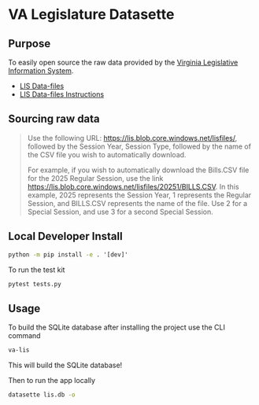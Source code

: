 # VA Legislature Datasette
## Purpose
To easily open source the raw data provided by the
[Virginia Legislative Information System](https://lis.virginia.gov/home).
- [LIS Data-files](https://lis.virginia.gov/data-files)
- [LIS Data-files Instructions](https://help.lis.virginia.gov/data/index.asp)
## Sourcing raw data
> Use the following URL: https://lis.blob.core.windows.net/lisfiles/, followed by the Session Year,
> Session Type, followed by the name of the CSV file you wish to automatically download.
> 
> For example, if you wish to automatically download the Bills.CSV file for the 2025 Regular Session,
> use the link https://lis.blob.core.windows.net/lisfiles/20251/BILLS.CSV. In this example,
> 2025 represents the Session Year, 1 represents the Regular Session, and BILLS.CSV represents the name of the file.
> Use 2 for a Special Session, and use 3 for a second Special Session.

## Local Developer Install
```cmd
python -m pip install -e . '[dev]'
```
To run the test kit
```cmd
pytest tests.py
```

## Usage
To build the SQLite database after installing the project use the CLI command
```cmd
va-lis
```
This will build the SQLite database!

Then to run the app locally
```cmd
datasette lis.db -o
```
